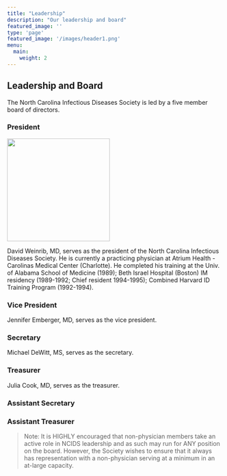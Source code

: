 ```yaml
---
title: "Leadership"
description: "Our leadership and board"
featured_image: ''
type: 'page'
featured_image: '/images/header1.png'
menu:
  main:
    weight: 2
---
```


## Leadership and Board

The North Carolina Infectious Diseases Society is led by a five member board of directors. 

### President

<img src="../images/weinrib.jpg" width="240" height="240" >

David Weinrib, MD, serves as the president of the North Carolina Infectious Diseases Society.
He is currently a practicing physician at Atrium Health - Carolinas Medical Center (Charlotte).
He completed his training at the Univ. of Alabama School of Medicine (1989); Beth Israel Hospital (Boston) IM residency (1989-1992; Chief resident 1994-1995); Combined Harvard ID Training Program (1992-1994).

### Vice President

Jennifer Emberger, MD, serves as the vice president.

### Secretary

Michael DeWitt, MS, serves as the secretary.

### Treasurer 

Julia Cook, MD, serves as the treasurer.

### Assistant Secretary

### Assistant Treasurer



>Note: It is HIGHLY encouraged that non-physician members take an active role in NCIDS leadership and as such may run for ANY position on the board. However, the Society wishes to ensure that it always has representation with a non-physician serving at a minimum in an at-large capacity.


